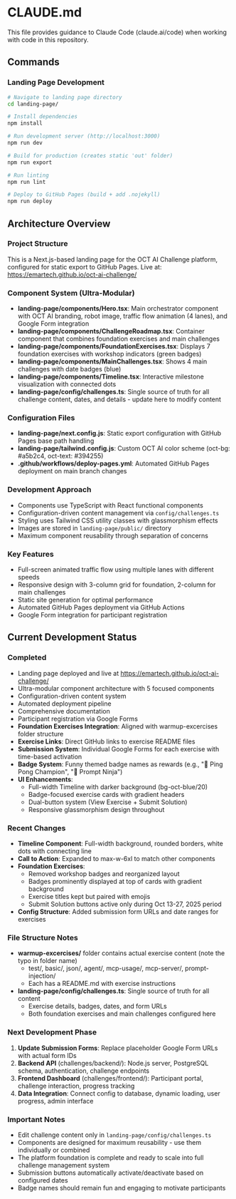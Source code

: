 # CLAUDE.md

This file provides guidance to Claude Code (claude.ai/code) when working with code in this repository.

## Commands

### Landing Page Development
```bash
# Navigate to landing page directory
cd landing-page/

# Install dependencies
npm install

# Run development server (http://localhost:3000)
npm run dev

# Build for production (creates static 'out' folder)
npm run export

# Run linting
npm run lint

# Deploy to GitHub Pages (build + add .nojekyll)
npm run deploy
```

## Architecture Overview

### Project Structure
This is a Next.js-based landing page for the OCT AI Challenge platform, configured for static export to GitHub Pages. Live at: https://emartech.github.io/oct-ai-challenge/

### Component System (Ultra-Modular)
- **landing-page/components/Hero.tsx**: Main orchestrator component with OCT AI branding, robot image, traffic flow animation (4 lanes), and Google Form integration
- **landing-page/components/ChallengeRoadmap.tsx**: Container component that combines foundation exercises and main challenges
- **landing-page/components/FoundationExercises.tsx**: Displays 7 foundation exercises with workshop indicators (green badges)
- **landing-page/components/MainChallenges.tsx**: Shows 4 main challenges with date badges (blue)
- **landing-page/components/Timeline.tsx**: Interactive milestone visualization with connected dots
- **landing-page/config/challenges.ts**: Single source of truth for all challenge content, dates, and details - update here to modify content

### Configuration Files
- **landing-page/next.config.js**: Static export configuration with GitHub Pages base path handling
- **landing-page/tailwind.config.js**: Custom OCT AI color scheme (oct-bg: #a5b2c4, oct-text: #394255)
- **.github/workflows/deploy-pages.yml**: Automated GitHub Pages deployment on main branch changes

### Development Approach
- Components use TypeScript with React functional components
- Configuration-driven content management via `config/challenges.ts`
- Styling uses Tailwind CSS utility classes with glassmorphism effects
- Images are stored in `landing-page/public/` directory
- Maximum component reusability through separation of concerns

### Key Features
- Full-screen animated traffic flow using multiple lanes with different speeds
- Responsive design with 3-column grid for foundation, 2-column for main challenges
- Static site generation for optimal performance
- Automated GitHub Pages deployment via GitHub Actions
- Google Form integration for participant registration

## Current Development Status

### Completed
- Landing page deployed and live at https://emartech.github.io/oct-ai-challenge/
- Ultra-modular component architecture with 5 focused components
- Configuration-driven content system
- Automated deployment pipeline
- Comprehensive documentation
- Participant registration via Google Forms
- **Foundation Exercises Integration**: Aligned with warmup-excercises folder structure
- **Exercise Links**: Direct GitHub links to exercise README files
- **Submission System**: Individual Google Forms for each exercise with time-based activation
- **Badge System**: Funny themed badge names as rewards (e.g., "🏓 Ping Pong Champion", "🥷 Prompt Ninja")
- **UI Enhancements**: 
  - Full-width Timeline with darker background (bg-oct-blue/20)
  - Badge-focused exercise cards with gradient headers
  - Dual-button system (View Exercise + Submit Solution)
  - Responsive glassmorphism design throughout

### Recent Changes
- **Timeline Component**: Full-width background, rounded borders, white dots with connecting line
- **Call to Action**: Expanded to max-w-6xl to match other components
- **Foundation Exercises**: 
  - Removed workshop badges and reorganized layout
  - Badges prominently displayed at top of cards with gradient background
  - Exercise titles kept but paired with emojis
  - Submit Solution buttons active only during Oct 13-27, 2025 period
- **Config Structure**: Added submission form URLs and date ranges for exercises

### File Structure Notes
- **warmup-excercises/** folder contains actual exercise content (note the typo in folder name)
  - test/, basic/, json/, agent/, mcp-usage/, mcp-server/, prompt-injection/
  - Each has a README.md with exercise instructions
- **landing-page/config/challenges.ts**: Single source of truth for all content
  - Exercise details, badges, dates, and form URLs
  - Both foundation exercises and main challenges configured here

### Next Development Phase
1. **Update Submission Forms**: Replace placeholder Google Form URLs with actual form IDs
2. **Backend API** (challenges/backend/): Node.js server, PostgreSQL schema, authentication, challenge endpoints
3. **Frontend Dashboard** (challenges/frontend/): Participant portal, challenge interaction, progress tracking
4. **Data Integration**: Connect config to database, dynamic loading, user progress, admin interface

### Important Notes
- Edit challenge content only in `landing-page/config/challenges.ts`
- Components are designed for maximum reusability - use them individually or combined
- The platform foundation is complete and ready to scale into full challenge management system
- Submission buttons automatically activate/deactivate based on configured dates
- Badge names should remain fun and engaging to motivate participants